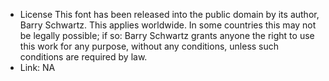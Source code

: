 * License
  This font has been released into the public domain by its author, Barry Schwartz.
  This applies worldwide.
  In some countries this may not be legally possible; if so:
  Barry Schwartz grants anyone the right to use this work for any purpose, without any conditions, unless such conditions are required by law.
* Link: NA 

